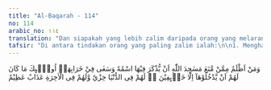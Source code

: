 ```yaml
---
title: "Al-Baqarah - 114"
no: 114
arabic_no: ١١٤
translation: "Dan siapakah yang lebih zalim daripada orang yang melarang di dalam masjid-masjid Allah untuk menyebut nama-Nya, dan berusaha merobohkannya? Mereka itu tidak pantas memasukinya kecuali dengan rasa takut (kepada Allah). Mereka mendapat kehinaan di dunia dan di akhirat mendapat azab yang berat."
tafsir: "Di antara tindakan orang yang paling zalim ialah:\n\n1. Menghalang-halangi orang menyebut nama Allah di dalam masjid-masjid-Nya. Termasuk di dalamnya menghalang-halangi segala perbuatan yang berhubungan dengan urusan agama, seperti mempelajari dan mengamalkan agama, iktikaf ), salat, zikir dan sebagainya.\n\n2.Merobohkan masjid-masjid Allah (tempat ibadah). Termasuk di dalamnya perbuatan, usaha, atau tindakan yang bertujuan untuk merusak, merobohkan, serta menghalang-halangi pendirian masjid dan sebagainya.\n\nKedua macam perbuatan itu merupakan perbuatan zalim, karena mengakibatkan hilangnya syiar agama Allah. Para mufasir sependapat bahwa ayat di atas mengisyaratkan \"tindakan yang umum\" dan \"tindakan yang khusus\".\n\n\"Tindakan yang umum\" ialah segala macam tindakan yang berhubungan dengan menghalang-halangi manusia beribadah di dalam masjid dan tindakan merobohkan masjid-masjid Allah (tempat ibadah). \"Tindakan yang khusus\" ialah bahwa ayat di atas diturunkan untuk menjelaskan atau mengisyaratkan bahwa telah terjadi suatu peristiwa dalam sejarah yang sifatnya sama dengan sifat-sifat tindakan atau perbuatan yang disebut di dalam ayat. Para mufasir berbeda pendapat tentang peristiwa yang dimaksud oleh ayat ini. \n\nPendapat pertama: Ayat di atas mengisyaratkan tindakan orang-orang musyrik Mekah yang menghalang-halangi keinginan Rasulullah saw beserta para sahabatnya yang hendak mengerjakan ibadah umrah pada bulan Zulhijah tahun ke 6 Hijri (bulan Maret 628 M). Sikap kaum Musyrik itu akhirnya melahirkan Perjanjian Hudaibiah ). Timbulnya keinginan itu kembali karena dalam Perjanjian Hudaibiah Nabi Muhammad saw dan para sahabat dibolehkan memasuki kota Mekah pada tahun setelah perjanjian itu ditanda-tangani. Tindakan mereka inilah yang dimaksud Allah dengan menghalang-halangi manusia menyebut nama Allah di dalam Masjidilharam dan usaha merobohkan masjid. )\n\nPendapat golongan pertama ini selanjutnya menegaskan bahwa pada lanjutan ayat terdapat perkataan:\n\n¦Mereka itu tidak pantas memasukinya kecuali dengan rasa takut (kepada Allah). ¦(al-Baqarah/2:114)\n\nAyat ini menggambarkan bahwa akan tiba saatnya kaum Muslimin memasuki kota Mekah dengan aman dan tenteram dan orang musyrik Mekah akan memasuki Masjidilharam dengan penuh rasa takut. Hal ini terbukti di kemudian hari dengan terjadinya pembebasan kota Mekah oleh kaum Muslimin dan orang musyrik Mekah meninggalkan agama mereka dan masuk agama Islam.\n\nPendapat kedua: Ayat di atas mengisyaratkan tindakan raja Titus (70 M) dari bangsa Romawi, anak dari kaisar Vespacianus, yang menghancurkan Haikal Sulaiman dan tempat-tempat ibadah orang-orang Yahudi dan Nasrani di Yerusalem.\n\nTindakan orang musyrik Mekah menghalang-halangi Rasulullah saw dan kaum Muslimin memasuki kota Mekah untuk melaksanakan ibadah umrah dan tindakan raja Titus menghancurkan Baitulmakdis, termasuk di dalam \"tindakan yang umum\". Sedang yang dimaksud \"tindakan khusus\" yang sesuai dengan ayat ini ialah pendapat kedua karena adanya perkataan \"merobohkan masjid\" Allah di dalam ayat. Kaum musyrik Mekah tidak pernah merobohkan Masjid Allah dalam arti yang sebenarnya; mereka hanya mengotori Baitullah dan menghalangi kaum Muslim beribadah. Sedang Titus dan tentaranya benar-benar telah merobohkan Baitullah di Yerusalem dan membunuh orang-orang yang beribadah kepada Allah.\n\nLanjutan ayat menerangkan sifat-sifat yang harus dilakukan oleh manusia ketika memasuki masjid Allah, dengan tunduk, patuh dan memurnikan ketaatannya hanya kepada Allah semata. Dari ayat ini dapat dipahami bahwa manusia dilarang memasuki masjid Allah dengan sikap-angkuh dan ria ). Dilarang memasuki masjid orang yang bermaksud menghalangi manusia beribadah di dalamnya, dan orang-orang yang bermaksud merusak atau merobohkannya. \n\nPada akhir ayat, Allah mengancam orang yang melakukan tindakan-tindakan di atas dengan kehinaan di dunia dan azab yang pedih di akhirat. Kehinaan di dunia mungkin berupa malapetaka, kehancuran dan segala macam kehinaan baik yang langsung atau tidak langsung dirasakan oleh manusia. Bentuk azab di akhirat hanya Allah yang lebih mengetahuinya.\n\nAllah melarang manusia melakukan segala macam tindakan yang berhubungan dengan menghalang-halangi manusia berdoa, salat, iktikaf, mempelajari agama, beribadah dan perbuatan-perbuatan yang lain dalam menegakkan syiar agama Allah di dalam masjid-masjid-Nya serta usaha merusak dan merobohkannya.\n\nPerbuatan itu zalim dalam pandangan Allah, karena langsung atau tidak langsung berakibat lenyapnya agama Allah di bumi. Perbuatan itu demikian zalimnya sehingga Allah mengancam para pelakunya dengan kehinaan di dunia dan azab yang pedih di akhirat. Yang diperintahkan Allah ialah agar manusia memakmurkan masjid-masjid Allah, mendirikan dan memeliharanya dengan baik, masuk ke dalamnya dengan rasa tunduk dan berserah diri kepada Allah."
---
```


وَمَنْ اَظْلَمُ مِمَّنْ مَّنَعَ مَسٰجِدَ اللّٰهِ اَنْ يُّذْكَرَ فِيْهَا اسْمُهٗ وَسَعٰى فِيْ خَرَابِهَاۗ اُولٰۤىِٕكَ مَا كَانَ لَهُمْ اَنْ يَّدْخُلُوْهَآ اِلَّا خَاۤىِٕفِيْنَ ەۗ لَهُمْ فِى الدُّنْيَا خِزْيٌ وَّلَهُمْ فِى الْاٰخِرَةِ عَذَابٌ عَظِيْمٌ
